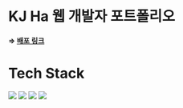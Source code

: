 # KJ Ha 웹 개발자 포트폴리오
#### ⇒ [배포 링크](https://https://hkj-portfolio.com)

# Tech Stack
<img src="https://img.shields.io/badge/TypeScript-007ACC?style=for-the-badge&logo=TypeScript&logoColor=white"/></a>
<img src="https://img.shields.io/badge/react-%2320232a.svg?style=for-the-badge&logo=react&logoColor=%2361DAFB"/></a>
<img src="https://img.shields.io/badge/React_Hooks-9cf?style=for-the-badge&logo=React&logoColor=white"/></a>
<img src="https://img.shields.io/badge/styled--components-DB7093?style=for-the-badge&logo=styled-components&logoColor=white"/></a>
